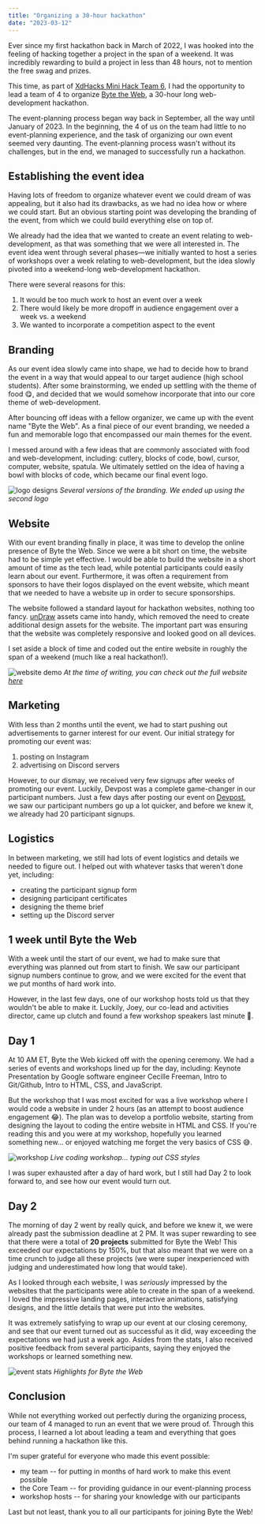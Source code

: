 ```yaml
---
title: "Organizing a 30-hour hackathon"
date: "2023-03-12"
---
```


Ever since my first hackathon back in March of 2022, I was hooked into the feeling of hacking together a project in the span of a weekend. It was incredibly rewarding to build a project in less than 48 hours, not to mention the free swag and prizes.

This time, as part of [XdHacks Mini Hack Team 6](https://mini.xdhacks.com/), I had the opportunity to lead a team of 4 to organize [Byte the Web](https://mini.xdhacks.com/hackteam6/byte-the-web), a 30-hour long web-development hackathon.

The event-planning process began way back in September, all the way until January of 2023. In the beginning, the 4 of us on the team had little to no event-planning experience, and the task of organizing our own event seemed very daunting. The event-planning process wasn't without its challenges, but in the end, we managed to successfully run a hackathon.

## Establishing the event idea

Having lots of freedom to organize whatever event we could dream of was appealing, but it also had its drawbacks, as we had no idea how or where we could start. But an obvious starting point was developing the branding of the event, from which we could build everything else on top of.

We already had the idea that we wanted to create an event relating to web-development, as that was something that we were all interested in. The event idea went through several phases—we initially wanted to host a series of workshops over a week relating to web-development, but the idea slowly pivoted into a weekend-long web-development hackathon. 

There were several reasons for this:
1. It would be too much work to host an event over a week
2. There would likely be more dropoff in audience engagement over a week vs. a weekend
3. We wanted to incorporate a competition aspect to the event

## Branding

As our event idea slowly came into shape, we had to decide how to brand the event in a way that would appeal to our target audience (high school students). After some brainstorming, we ended up settling with the theme of food 😋, and decided that we would somehow incorporate that into our core theme of web-development.

After bouncing off ideas with a fellow organizer, we came up with the event name "Byte the Web". As a final piece of our event branding, we needed a fun and memorable logo that encompassed our main themes for the event.

I messed around with a few ideas that are commonly associated with food and web-development, including: cutlery, blocks of code, bowl, cursor, computer, website, spatula. We ultimately settled on the idea of having a bowl with blocks of code, which became our final event logo.

![logo designs](/images/writing/byte-the-web/logodesigns.png)
*Several versions of the branding. We ended up using the second logo*

## Website

With our event branding finally in place, it was time to develop the online presence of Byte the Web. Since we were a bit short on time, the website had to be simple yet effective. I would be able to build the website in a short amount of time as the tech lead, while potential participants could easily learn about our event. Furthermore, it was often a requirement from sponsors to have their logos displayed on the event website, which meant that we needed to have a website up in order to secure sponsorships.

The website followed a standard layout for hackathon websites, nothing too fancy. [unDraw](https://undraw.co/) assets came into handy, which removed the need to create additional design assets for the website. The important part was ensuring that the website was completely responsive and looked good on all devices. 

I set aside a block of time and coded out the entire website in roughly the span of a weekend (much like a real hackathon!).

![website demo](/images/writing/byte-the-web/website.gif)
*At the time of writing, you can check out the full website [here](https://mini.xdhacks.com/hackteam6/byte-the-web)*

## Marketing

With less than 2 months until the event, we had to start pushing out advertisements to garner interest for our event. Our initial strategy for promoting our event was:
1. posting on Instagram
2. advertising on Discord servers

However, to our dismay, we received very few signups after weeks of promoting our event. Luckily, Devpost was a complete game-changer in our participant numbers. Just a few days after posting our event on [Devpost](https://byte-the-web.devpost.com/), we saw our participant numbers go up a lot quicker, and before we knew it, we already had 20 participant signups. 

## Logistics

In between marketing, we still had lots of event logistics and details we needed to figure out. I helped out with whatever tasks that weren't done yet, including:
- creating the participant signup form
- designing participant certificates
- designing the theme brief
- setting up the Discord server

## 1 week until Byte the Web

With a week until the start of our event, we had to make sure that everything was planned out from start to finish. We saw our participant signup numbers continue to grow, and we were excited for the event that we put months of hard work into. 

However, in the last few days, one of our workshop hosts told us that they wouldn't be able to make it. Luckily, Joey, our co-lead and activities director, came up clutch and found a few workshop speakers last minute 😤.

## Day 1

At 10 AM ET, Byte the Web kicked off with the opening ceremony. We had a series of events and workshops lined up for the day, including: Keynote Presentation by Google software engineer Cecille Freeman, Intro to Git/Github, Intro to HTML, CSS, and JavaScript.

But the workshop that I was most excited for was a live workshop where I would code a website in under 2 hours (as an attempt to boost audience engagement 😂). The plan was to develop a portfolio website, starting from designing the layout to coding the entire website in HTML and CSS. If you're reading this and you were at my workshop, hopefully you learned something new... or enjoyed watching me forget the very basics of CSS 😅.

![workshop](/images/writing/byte-the-web/workshop.png)
*Live coding workshop... typing out CSS styles*

I was super exhausted after a day of hard work, but I still had Day 2 to look forward to, and see how our event would turn out.

## Day 2

The morning of day 2 went by really quick, and before we knew it, we were already past the submission deadline at 2 PM. It was super rewarding to see that there were a total of **20 projects** submitted for Byte the Web! This exceeded our expectations by 150%, but that also meant that we were on a time crunch to judge all these projects (we were super inexperienced with judging and underestimated how long that would take).

As I looked through each website, I was *seriously* impressed by the websites that the participants were able to create in the span of a weekend. I loved the impressive landing pages, interactive animations, satisfying designs, and the little details that were put into the websites.

It was extremely satisfying to wrap up our event at our closing ceremony, and see that our event turned out as successful as it did, way exceeding the expectations we had just a week ago. Asides from the stats, I also received positive feedback from several participants, saying they enjoyed the workshops or learned something new.

![event stats](/images/writing/byte-the-web/stats.png)
*Highlights for Byte the Web*

## Conclusion

While not everything worked out perfectly during the organizing process, our team of 4 managed to run an event that we were proud of. Through this process, I learned a lot about leading a team and everything that goes behind running a hackathon like this.

I'm super grateful for everyone who made this event possible:
- my team -- for putting in months of hard work to make this event possible
- the Core Team -- for providing guidance in our event-planning process
- workshop hosts -- for sharing your knowledge with our participants

Last but not least, thank you to all our participants for joining Byte the Web!